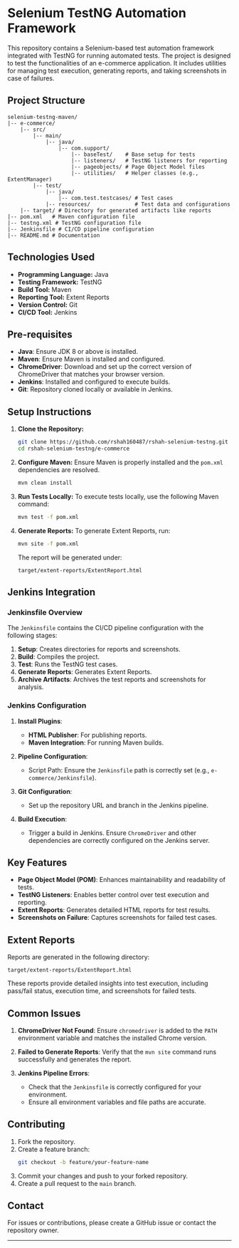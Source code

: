 # Selenium TestNG Automation Framework

This repository contains a Selenium-based test automation framework integrated with TestNG for running automated tests. The project is designed to test the functionalities of an e-commerce application. It includes utilities for managing test execution, generating reports, and taking screenshots in case of failures.

## **Project Structure**

```
selenium-testng-maven/
|-- e-commerce/
    |-- src/
        |-- main/
            |-- java/
                |-- com.support/
                    |-- baseTest/    # Base setup for tests
                    |-- listeners/   # TestNG listeners for reporting
                    |-- pageobjects/ # Page Object Model files
                    |-- utilities/   # Helper classes (e.g., ExtentManager)
        |-- test/
            |-- java/
                |-- com.test.testcases/ # Test cases
            |-- resources/              # Test data and configurations
    |-- target/ # Directory for generated artifacts like reports
|-- pom.xml   # Maven configuration file
|-- testng.xml # TestNG configuration file
|-- Jenkinsfile # CI/CD pipeline configuration
|-- README.md # Documentation
```

## **Technologies Used**
- **Programming Language:** Java
- **Testing Framework:** TestNG
- **Build Tool:** Maven
- **Reporting Tool:** Extent Reports
- **Version Control:** Git
- **CI/CD Tool:** Jenkins

## **Pre-requisites**
- **Java**: Ensure JDK 8 or above is installed.
- **Maven**: Ensure Maven is installed and configured.
- **ChromeDriver**: Download and set up the correct version of ChromeDriver that matches your browser version.
- **Jenkins**: Installed and configured to execute builds.
- **Git**: Repository cloned locally or available in Jenkins.

## **Setup Instructions**

1. **Clone the Repository:**
   ```bash
   git clone https://github.com/rshah160487/rshah-selenium-testng.git
   cd rshah-selenium-testng/e-commerce
   ```

2. **Configure Maven:**
   Ensure Maven is properly installed and the `pom.xml` dependencies are resolved.
   ```bash
   mvn clean install
   ```

3. **Run Tests Locally:**
   To execute tests locally, use the following Maven command:
   ```bash
   mvn test -f pom.xml
   ```

4. **Generate Reports:**
   To generate Extent Reports, run:
   ```bash
   mvn site -f pom.xml
   ```

   The report will be generated under:
   ```
   target/extent-reports/ExtentReport.html
   ```

## **Jenkins Integration**

### **Jenkinsfile Overview**
The `Jenkinsfile` contains the CI/CD pipeline configuration with the following stages:
1. **Setup**: Creates directories for reports and screenshots.
2. **Build**: Compiles the project.
3. **Test**: Runs the TestNG test cases.
4. **Generate Reports**: Generates Extent Reports.
5. **Archive Artifacts**: Archives the test reports and screenshots for analysis.

### **Jenkins Configuration**
1. **Install Plugins**:
    - **HTML Publisher**: For publishing reports.
    - **Maven Integration**: For running Maven builds.

2. **Pipeline Configuration**:
    - Script Path: Ensure the `Jenkinsfile` path is correctly set (e.g., `e-commerce/Jenkinsfile`).

3. **Git Configuration**:
    - Set up the repository URL and branch in the Jenkins pipeline.

4. **Build Execution**:
    - Trigger a build in Jenkins. Ensure `ChromeDriver` and other dependencies are correctly configured on the Jenkins server.

## **Key Features**
- **Page Object Model (POM)**: Enhances maintainability and readability of tests.
- **TestNG Listeners**: Enables better control over test execution and reporting.
- **Extent Reports**: Generates detailed HTML reports for test results.
- **Screenshots on Failure**: Captures screenshots for failed test cases.

## **Extent Reports**
Reports are generated in the following directory:
```
target/extent-reports/ExtentReport.html
```
These reports provide detailed insights into test execution, including pass/fail status, execution time, and screenshots for failed tests.

## **Common Issues**
1. **ChromeDriver Not Found**:
   Ensure `chromedriver` is added to the `PATH` environment variable and matches the installed Chrome version.

2. **Failed to Generate Reports**:
   Verify that the `mvn site` command runs successfully and generates the report.

3. **Jenkins Pipeline Errors**:
    - Check that the `Jenkinsfile` is correctly configured for your environment.
    - Ensure all environment variables and file paths are accurate.

## **Contributing**
1. Fork the repository.
2. Create a feature branch:
   ```bash
   git checkout -b feature/your-feature-name
   ```
3. Commit your changes and push to your forked repository.
4. Create a pull request to the `main` branch.

## **Contact**
For issues or contributions, please create a GitHub issue or contact the repository owner.

---

